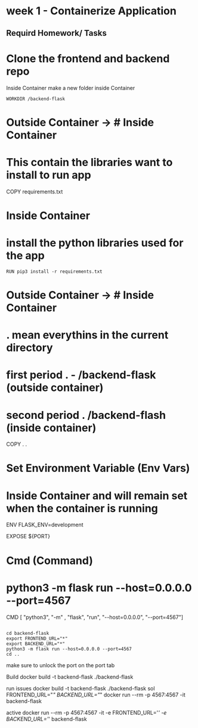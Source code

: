 # week 1  - Containerize Application 

## Requird Homework/ Tasks

# Clone the frontend and backend repo

Inside Container
make a new folder inside Container

```
WORKDIR /backend-flask
```


# Outside Container -> # Inside Container
# This contain the libraries want to install to run app
COPY requirements.txt 

# Inside Container
# install the python libraries used for the app
```
RUN pip3 install -r requirements.txt
```


# Outside Container -> # Inside Container
# . mean everythins in the current directory
# first period . - /backend-flask (outside container)
# second period . /backend-flash (inside container)
COPY . .

# Set Environment Variable (Env Vars)
# Inside Container and will remain set when the container is running 
ENV FLASK_ENV=development

EXPOSE ${PORT}

# Cmd (Command)
# python3 -m flask run --host=0.0.0.0 --port=4567
CMD [ "python3", "-m" , "flask", "run", "--host=0.0.0.0", "--port=4567"]

```

cd backend-flask
export FRONTEND_URL="*"
export BACKEND_URL="*"
python3 -m flask run --host=0.0.0.0 --port=4567
cd ..
```

make sure to unlock the port on the port tab

Build 
docker build -t  backend-flask ./backend-flask

run 
issues 
docker build -t  backend-flask ./backend-flask
sol 
FRONTEND_URL="*" BACKEND_URL="*" docker run --rm -p 4567:4567 -it backend-flask


active 
docker run --rm -p 4567:4567 -it -e FRONTEND_URL='*' -e BACKEND_URL='*' backend-flask
